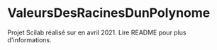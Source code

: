 # ValeursDesRacinesDunPolynome
Projet Scilab réalisé sur en avril 2021.  Lire README pour plus d'informations.
